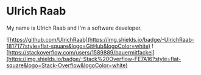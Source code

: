 # Ulrich Raab

My name is Ulrich Raab and I'm a software developer.

![https://github.com/UlrichRaab](https://img.shields.io/badge/-UlrichRaab-181717?style=flat-square&logo=GitHub&logoColor=white)
![https://stackoverflow.com/users/1589889/bauermitfackel](https://img.shields.io/badge/-Stack%20Overflow-FE7A16?style=flat-square&logo=Stack-Overflow&logoColor=white)
